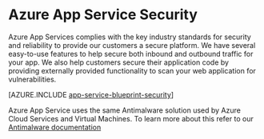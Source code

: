 <properties
	pageTitle="Azure App Service Security"
	description="Learn how to secure Web, Mobile, API and Logic apps in Azure App Service."
	services="app-service"
	documentationCenter=""
	authors="naziml"
	manager="yochayk"
	editor="wpickett"/>

<tags
	ms.service="app-service"
	ms.workload="web"
	ms.tgt_pltfrm="na"
	ms.devlang="na"
	ms.topic="article"
	ms.date="08/16/2015"
	wacn.date=""
	ms.author="naziml"/>

# Azure App Service Security

Azure App Services complies with the key industry standards for security and reliability to provide our customers a secure platform. We have several easy-to-use features to help secure both inbound and outbound traffic for your app. We also help customers secure their application code by providing externally provided functionality to scan your web application for vulnerabilities.

[AZURE.INCLUDE [app-service-blueprint-security](../../includes/app-service-blueprint-security.md)]

Azure App Service uses the same Antimalware solution used by Azure Cloud Services and Virtual Machines. To learn more about this refer to our [Antimalware documentation](/documentation/articles/azure-security-antimalware/) 

